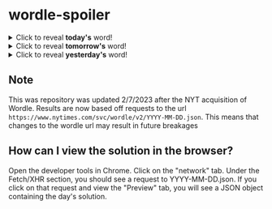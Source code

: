 # wordle-spoiler

<details>
  <summary>Click to reveal <b>today's</b> word!</summary>
  <br>
  <b> solid </b>
</details>

<details>
  <summary>Click to reveal <b>tomorrow's</b> word!</summary>
  <br>
  <b> tawny </b>
</details>

<details>
  <summary>Click to reveal <b>yesterday's</b> word!</summary>
  <br>
  <b> guide </b>
</details>

## Note
This was repository was updated 2/7/2023 after the NYT acquisition of Wordle. Results are now based off requests to the url `https://www.nytimes.com/svc/wordle/v2/YYYY-MM-DD.json`. This means that changes to the wordle url may result in future breakages

## How can I view the solution in the browser?
Open the developer tools in Chrome. Click on the "network" tab. Under the Fetch/XHR section, you should see a request to YYYY-MM-DD.json. If you click on that request and view the "Preview" tab, you will see a JSON object containing the day's solution.